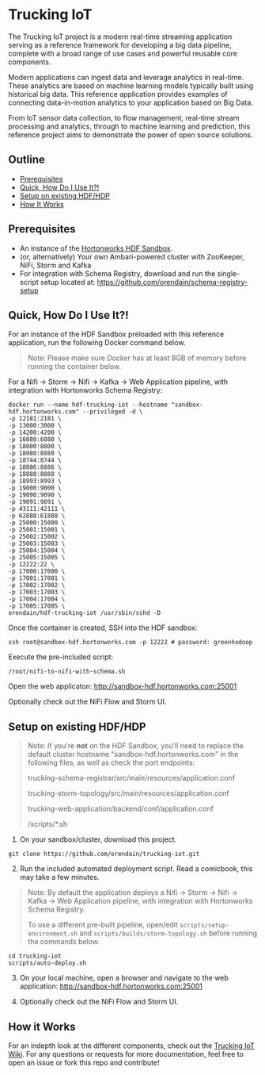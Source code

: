 # Trucking IoT

The Trucking IoT project is a modern real-time streaming application serving as a reference framework for developing a big data pipeline, complete with a broad range of use cases and powerful reusable core components.

Modern applications can ingest data and leverage analytics in real-time.  These analytics are based on machine learning models typically built using historical big data.  This reference application provides examples of connecting data-in-motion analytics to your application based on Big Data.

From IoT sensor data collection, to flow management, real-time stream processing and analytics, through to machine learning and prediction, this reference project aims to demonstrate the power of open source solutions.

## Outline

-   [Prerequisites](#prerequisites)
-   [Quick, How Do I Use It?!](#quick-how-do-i-use-it)
-   [Setup on existing HDF/HDP](#setup-on-existing-hdf-hdp)
-   [How It Works](#how-it-works)

## Prerequisites

-   An instance of the [Hortonworks HDF Sandbox](#).
-   (or, alternatively) Your own Ambari-powered cluster with ZooKeeper, NiFi, Storm and Kafka
-   For integration with Schema Registry, download and run the single-script setup located at: <https://github.com/orendain/schema-registry-setup>

## Quick, How Do I Use It?!

For an instance of the HDF Sandbox preloaded with this reference application, run the following Docker command below.

> Note: Please make sure Docker has at least 8GB of memory before running the container below.

For a Nifi -> Storm -> Nifi -> Kafka -> Web Application pipeline, with integration with Hortonworks Schema Registry:
```
docker run --name hdf-trucking-iot --hostname "sandbox-hdf.hortonworks.com" --privileged -d \
-p 12181:2181 \
-p 13000:3000 \
-p 14200:4200 \
-p 16080:6080 \
-p 18000:8000 \
-p 18080:8080 \
-p 18744:8744 \
-p 18886:8886 \
-p 18888:8888 \
-p 18993:8993 \
-p 19000:9000 \
-p 19090:9090 \
-p 19091:9091 \
-p 43111:42111 \
-p 62888:61888 \
-p 25000:15000 \
-p 25001:15001 \
-p 25002:15002 \
-p 25003:15003 \
-p 25004:15004 \
-p 25005:15005 \
-p 12222:22 \
-p 17000:17000 \
-p 17001:17001 \
-p 17002:17002 \
-p 17003:17003 \
-p 17004:17004 \
-p 17005:17005 \
orendain/hdf-trucking-iot /usr/sbin/sshd -D
```

Once the container is created, SSH into the HDF sandbox:
```
ssh root@sandbox-hdf.hortonworks.com -p 12222 # password: greenhadoop
```

Execute the pre-included script:
```
/root/nifi-to-nifi-with-schema.sh
```

Open the web applicaton: http://sandbox-hdf.hortonworks.com:25001

Optionally check out the NiFi Flow and Storm UI.

## Setup on existing HDF/HDP

> Note: If you're **not** on the HDF Sandbox, you'll need to replace the default cluster hostname "sandbox-hdf.hortonworks.com" in the following files, as well as check the port endpoints:
>
> trucking-schema-registrar/src/main/resources/application.conf
>
> trucking-storm-topology/src/main/resources/application.conf
>
> trucking-web-application/backend/conf/application.conf
>
> /scripts/*.sh

1.  On your sandbox/cluster, download this project.
```
git clone https://github.com/orendain/trucking-iot.git
```

2.  Run the included automated deployment script.  Read a comicbook, this may take a few minutes.

> Note: By default the application deploys a Nifi -> Storm -> Nifi -> Kafka -> Web Application pipeline, with integration with Hortonworks Schema Registry.
>
> To use a different pre-built pipeline, open/edit `scripts/setup-environment.sh` and `scripts/builds/storm-topology.sh` before running the commands below.
```
cd trucking-iot
scripts/auto-deploy.sh
```

3.  On your local machine, open a browser and navigate to the web application: <http://sandbox-hdf.hortonworks.com:25001>

4.  Optionally check out the NiFi Flow and Storm UI. 

## How it Works

For an indepth look at the different components, check out the [Trucking IoT Wiki](https://github.com/orendain/trucking-iot/wiki).  For any questions or requests for more documentation, feel free to open an issue or fork this repo and contribute!
